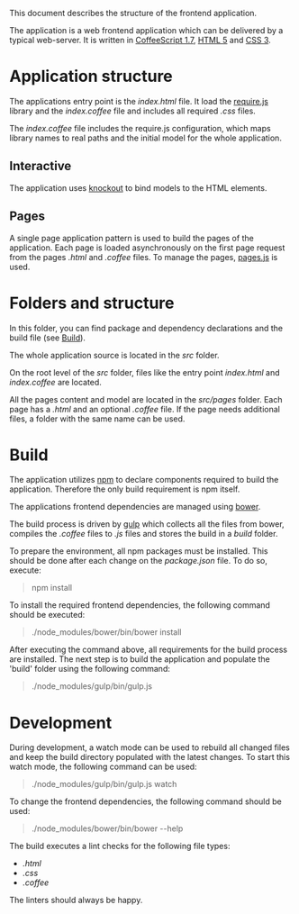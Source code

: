 This document describes the structure of the frontend application.

The application is a web frontend application which can be delivered by a
typical web-server. It is written in
[CoffeeScript 1.7](http://coffeescript.org/),
[HTML 5](http://www.w3.org/TR/html-markup/) and
[CSS 3](http://www.w3.org/Style/CSS/).


Application structure
=====================
The applications entry point is the *index.html* file. It load the
[require.js](http://requirejs.org/) library and the *index.coffee* file and
includes all required *.css* files.

The *index.coffee* file includes the require.js configuration, which maps
library names to real paths and the initial model for the whole application.

Interactive
-----------
The application uses [knockout](http://knockoutjs.com/) to bind models to the
HTML elements.

Pages
-----
A single page application pattern is used to build the pages of the application.
Each page is loaded asynchronously on the first page request from the pages
*.html* and *.coffee* files. To manage the pages,
[pages.js](http://pagerjs.com/) is used.


Folders and structure
=====================
In this folder, you can find package and dependency declarations and the build
file (see [Build](#Build)).

The whole application source is located in the *src* folder.

On the root level of the *src* folder, files like the entry point
*index.html* and *index.coffee* are located.

All the pages content and model are located in the *src/pages* folder. Each
page has a *.html* and an optional *.coffee* file. If the page needs
additional files, a folder with the same name can be used.


Build
=====
The application utilizes [npm](https://www.npmjs.org/) to declare components
required to build the application. Therefore the only build requirement is npm
itself.

The applications frontend dependencies are managed using
[bower](http://bower.io/).

The build process is driven by [gulp](http://gulpjs.com/) which collects all the
files from bower, compiles the *.coffee* files to *.js* files and stores the
build in a *build* folder.

To prepare the environment, all npm packages must be installed. This should be
done after each change on the *package.json* file. To do so, execute:

>  npm install

To install the required frontend dependencies, the following command should be
executed:

> ./node_modules/bower/bin/bower install

After executing the command above, all requirements for the build process are
installed. The next step is to build the application and populate the 'build'
folder using the following command:

>  ./node_modules/gulp/bin/gulp.js


Development
===========
During development, a watch mode can be used to rebuild all changed files and
keep the build directory populated with the latest changes. To start this watch
mode, the following command can be used:

> ./node_modules/gulp/bin/gulp.js watch

To change the frontend dependencies, the following command should be used:

> ./node_modules/bower/bin/bower --help

The build executes a lint checks for the following file types:

* *.html*
* *.css*
* *.coffee*

The linters should always be happy.


